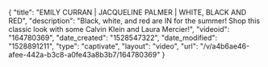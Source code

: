 {
    "title": "EMILY CURRAN | JACQUELINE PALMER | WHITE, BLACK AND RED",
    "description": "Black, white, and red are IN for the summer! Shop this classic look with some Calvin Klein and Laura Mercier!",
    "videoid": "164780369",
    "date_created": "1528547322",
    "date_modified": "1528891211",
    "type": "captivate",
    "layout": "video",
    "url": "\/v\/a4b6ae46-afee-442a-b3c8-a0fe43a8b3b7\/164780369"
}